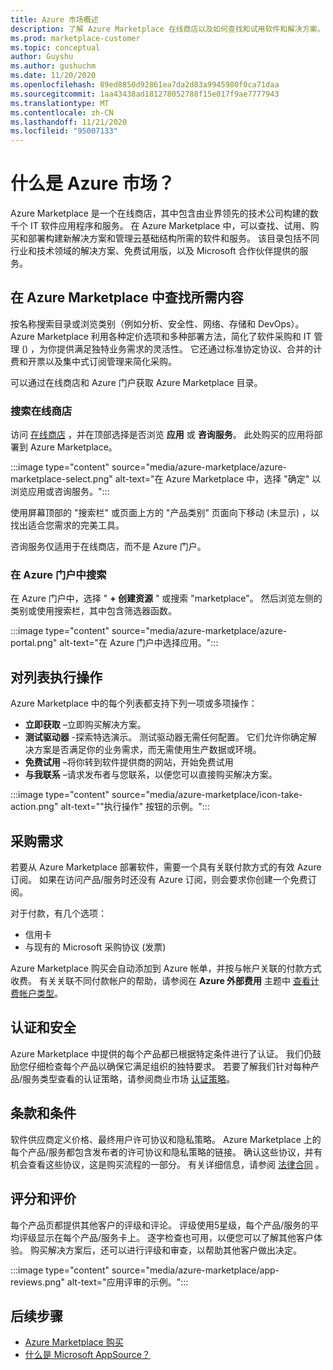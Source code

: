 ```yaml
---
title: Azure 市场概述
description: 了解 Azure Marketplace 在线商店以及如何查找和试用软件和解决方案。
ms.prod: marketplace-customer
ms.topic: conceptual
author: Guyshu
ms.author: gushuchm
ms.date: 11/20/2020
ms.openlocfilehash: 89ed8850d92861ea7da2d83a9945980f0ca71daa
ms.sourcegitcommit: 1aa43438ad181278052788f15e017f9ae7777943
ms.translationtype: MT
ms.contentlocale: zh-CN
ms.lasthandoff: 11/21/2020
ms.locfileid: "95007133"
---
```

# <a name="what-is-azure-marketplace"></a>什么是 Azure 市场？

Azure Marketplace 是一个在线商店，其中包含由业界领先的技术公司构建的数千个 IT 软件应用程序和服务。 在 Azure Marketplace 中，可以查找、试用、购买和部署构建新解决方案和管理云基础结构所需的软件和服务。 该目录包括不同行业和技术领域的解决方案、免费试用版，以及 Microsoft 合作伙伴提供的服务。

## <a name="find-what-you-need-in-azure-marketplace"></a>在 Azure Marketplace 中查找所需内容

按名称搜索目录或浏览类别（例如分析、安全性、网络、存储和 DevOps）。 Azure Marketplace 利用各种定价选项和多种部署方法，简化了软件采购和 IT 管理 () ，为你提供满足独特业务需求的灵活性。 它还通过标准协定协议、合并的计费和开票以及集中式订阅管理来简化采购。

可以通过在线商店和 Azure 门户获取 Azure Marketplace 目录。  

### <a name="search-the-online-store"></a>搜索在线商店

访问 [在线商店](https://azuremarketplace.microsoft.com/) ，并在顶部选择是否浏览 **应用** 或 **咨询服务**。 此处购买的应用将部署到 Azure Marketplace。

:::image type="content" source="media/azure-marketplace/azure-marketplace-select.png" alt-text="在 Azure Marketplace 中，选择 &quot;确定&quot; 以浏览应用或咨询服务。":::

使用屏幕顶部的 "搜索栏" 或页面上方的 "产品类别" 页面向下移动 (未显示) ，以找出适合您需求的完美工具。

咨询服务仅适用于在线商店，而不是 Azure 门户。

### <a name="search-in-the-azure-portal"></a>在 Azure 门户中搜索

在 Azure 门户中，选择 " **+ 创建资源** " 或搜索 "marketplace"。 然后浏览左侧的类别或使用搜索栏，其中包含筛选器函数。

:::image type="content" source="media/azure-marketplace/azure-portal.png" alt-text="在 Azure 门户中选择应用。":::

## <a name="take-action-on-a-listing"></a>对列表执行操作

Azure Marketplace 中的每个列表都支持下列一项或多项操作：

- **立即获取** –立即购买解决方案。
- **测试驱动器** -探索特选演示。 测试驱动器无需任何配置。 它们允许你确定解决方案是否满足你的业务需求，而无需使用生产数据或环境。
- **免费试用** –将你转到软件提供商的网站，开始免费试用
- **与我联系** –请求发布者与您联系，以便您可以直接购买解决方案。

:::image type="content" source="media/azure-marketplace/icon-take-action.png" alt-text="&quot;执行操作&quot; 按钮的示例。":::

## <a name="purchasing-requirements"></a>采购需求

若要从 Azure Marketplace 部署软件，需要一个具有关联付款方式的有效 Azure 订阅。 如果在访问产品/服务时还没有 Azure 订阅，则会要求你创建一个免费订阅。

对于付款，有几个选项：  

- 信用卡
- 与现有的 Microsoft 采购协议 (发票) 

Azure Marketplace 购买会自动添加到 Azure 帐单，并按与帐户关联的付款方式收费。 有关关联不同付款帐户的帮助，请参阅在 **Azure 外部费用** 主题中 [查看计费帐户类型](https://docs.microsoft.com/azure/cost-management-billing/understand/understand-azure-marketplace-charges#check-billing-account-type)。

## <a name="certification-and-security"></a>认证和安全

Azure Marketplace 中提供的每个产品都已根据特定条件进行了认证。 我们仍鼓励您仔细检查每个产品以确保它满足组织的独特要求。 若要了解我们针对每种产品/服务类型查看的认证策略，请参阅商业市场 [认证策略](https://docs.microsoft.com/legal/marketplace/certification-policies)。

## <a name="terms-and-conditions"></a>条款和条件

软件供应商定义价格、最终用户许可协议和隐私策略。 Azure Marketplace 上的每个产品/服务都包含发布者的许可协议和隐私策略的链接。 确认这些协议，并有机会查看这些协议，这是购买流程的一部分。 有关详细信息，请参阅 [法律合同](legal-contracts.md) 。

## <a name="ratings-and-reviews"></a>评分和评价

每个产品页都提供其他客户的评级和评论。 评级使用5星级，每个产品/服务的平均评级显示在每个产品/服务卡上。 逐字检查也可用，以便您可以了解其他客户体验。 购买解决方案后，还可以进行评级和审查，以帮助其他客户做出决定。

:::image type="content" source="media/azure-marketplace/app-reviews.png" alt-text="应用评审的示例。":::

## <a name="next-steps"></a>后续步骤

- [Azure Marketplace 购买](azure-purchasing-invoicing.md)
- [什么是 Microsoft AppSource？](appsource-overview.md)

